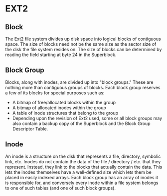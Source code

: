 # EXT2

## Block

The Ext2 file system divides up disk space into logical blocks of contiguous space. The size of blocks need not be the same size as the sector size of the disk the file system resides on. The size of blocks can be determined by reading the field starting at byte 24 in the Superblock.

## Block Group

Blocks, along with inodes, are divided up into "block groups." These are nothing more than contiguous groups of blocks.
Each block group reserves a few of its blocks for special purposes such as:

- A bitmap of free/allocated blocks within the group
- A bitmap of allocated inodes within the group
- A table of inode structures that belong to the group
- Depending upon the revision of Ext2 used, some or all block groups may also contain a backup copy of the Superblock and the Block Group Descriptor Table.

## Inode

An inode is a structure on the disk that represents a file, directory, symbolic link, etc. Inodes do not contain the data of the file / directory / etc. that they represent. Instead, they link to the blocks that actually contain the data. This lets the inodes themselves have a well-defined size which lets them be placed in easily indexed arrays. Each block group has an array of inodes it is responsible for, and conversely every inode within a file system belongs to one of such tables (and one of such block groups).